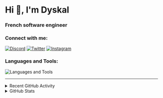 # Hi 👋, I'm Dyskal

### French software engineer

### Connect with me:

[![Discord](https://skillicons.dev/icons?i=discord "@dyskal")](https://discordapp.com/users/200586202997325824)
[![Twitter](https://skillicons.dev/icons?i=twitter "@dyskal")](https://twitter.com/dyskal)
[![Instagram](https://skillicons.dev/icons?i=instagram "@dyskal")](https://instagram.com/dyskal)

### Languages and Tools:
![Languages and Tools](https://skillicons.dev/icons?i=java,kotlin,spring,js,ts,vue,idea,linux,git&perline=3)

---

<details>
<summary>Recent GitHub Activity</summary>

<!--START_SECTION:activity-->

1. 🗣 Commented on [#305460](https://github.com/microsoft/winget-pkgs/issues/305460#issuecomment-3426288091) in [microsoft/winget-pkgs](https://github.com/microsoft/winget-pkgs)
2. 🗣 Commented on [#305460](https://github.com/microsoft/winget-pkgs/issues/305460#issuecomment-3425727476) in [microsoft/winget-pkgs](https://github.com/microsoft/winget-pkgs)
3.  Labeled issue [#305460](https://github.com/microsoft/winget-pkgs/issues/305460) in [microsoft/winget-pkgs](https://github.com/microsoft/winget-pkgs)
4.  Labeled issue [#305460](https://github.com/microsoft/winget-pkgs/issues/305460) in [microsoft/winget-pkgs](https://github.com/microsoft/winget-pkgs)
5. ❗ Opened issue [#305460](https://github.com/microsoft/winget-pkgs/issues/305460) in [microsoft/winget-pkgs](https://github.com/microsoft/winget-pkgs)

<!--END_SECTION:activity-->

</details>

<details>
<summary>GitHub Stats</summary>

![GitHub Stats](https://github-readme-stats.vercel.app/api/top-langs?username=dyskal&show_icons=true&locale=en&layout=compact&card_width=445&langs_count=10&hide_borders=true)
![GitHub Stats](https://github-readme-stats.vercel.app/api?username=dyskal&show_icons=true&locale=en&include_all_commits=true&hide_borders=true)
</details>

